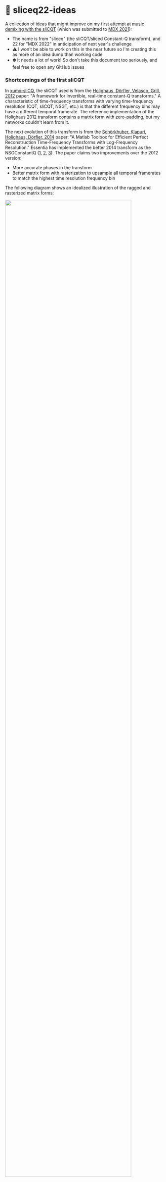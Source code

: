 # :brain: sliceq22-ideas

A collection of ideas that might improve on my first attempt at [music demixing with the sliCQT](https://github.com/sevagh/xumx-sliCQ) (which was submitted to [MDX 2021](https://mdx-workshop.github.io/)):

* The name is from "sliceq" (the sliCQT/sliced Constant-Q transform), and 22 for "MDX 2022" in anticipation of next year's challenge
* :warning: I won't be able to work on this in the near future so I'm creating this as more of an idea dump than working code
* :no_entry: It needs a lot of work! So don't take this document too seriously, and feel free to open any GitHub issues

### Shortcomings of the first sliCQT

In [xumx-sliCQ](https://github.com/sevagh/xumx-sliCQ), the sliCQT used is from the [Holighaus, Dörfler, Velasco, Grill, 2012](https://arxiv.org/abs/1210.0084) paper: "A framework for invertible, real-time constant-Q transforms." A characteristic of time-frequency transforms with varying time-frequency resolution (CQT, sliCQT, NSGT, etc.) is that the different frequency bins may have a different temporal framerate. The reference implementation of the Holighaus 2012 transform [contains a matrix form with zero-padding](https://github.com/sevagh/nsgt#ragged-vs-matrix), but my networks couldn't learn from it.

The next evolution of this transform is from the [Schörkhuber, Klapuri, Holighaus, Dörfler, 2014](https://www.researchgate.net/publication/274009051_A_Matlab_Toolbox_for_Efficient_Perfect_Reconstruction_Time-Frequency_Transforms_with_Log-Frequency_Resolution) paper: "A Matlab Toolbox for Efficient Perfect Reconstruction Time-Frequency Transforms with Log-Frequency Resolution." Essentia has implemented the better 2014 transform as the NSGConstantQ ([1](https://essentia.upf.edu/reference/std_NSGConstantQ.html), [2](https://mtg.github.io/essentia-labs/news/2019/02/07/invertible-constant-q/), [3](https://github.com/MTG/essentia/issues/136)). The paper claims two improvements over the 2012 version:
* More accurate phases in the transform
* Better matrix form with rasterization to upsample all temporal framerates to match the highest time resolution frequency bin

The following diagram shows an idealized illustration of the ragged and rasterized matrix forms:

<img src=".github/slicq_shape.png" width="90%"/>

A single matrix as an input to a neural network should be easier to manage than a ragged list of tensors, and hopefully more successful network architectures can be found.

### Learned de-overlap of adjacent slices

In the sliCQT, adjacent slices have a 50% overlap with one another and need to be overlap-added to create a meaningful spectrogram:

<img src=".github/sliced_flatten.png" width="45%"/> <img src=".github/nonsliced.png" width="45%"/>

In xumx-sliCQ, the overlap-added magnitude sliCQ is used as the input, and a transpose convolutional layer was used to created a learned de-overlap procedure as the last layer of the neural network. The new idea is to formulate and solve the problem of the de-overlap add separately from a music demixing network. The overlap and de-overlap procedures are lower level than the final musical application.

The hope is that if the de-overlap can be solved with a low reconstruction error, then a music demixing system can be trained to only use the overlap-added sliCQT spectrograms as inputs and outputs, and the separate de-overlap pre-trained model can be used to go back to the time-domain waveform.

The overlap and de-overlap look like this:
```
from sliceq22.overlap import nsgcq_overlap_add

x, fs = load_audio(audio_file)         # load audio

cq_frames = nsgconstantq(x)

cq_frames = (32, 303, 108)             # 303 frequency bins, 32 slices, 108 time coefficients each
cq_flat = (303, 3456)                  # 32*108 = 3456 flattened frequency bins

cq_ola = nsgcq_overlap_add(cq_frames)  # non-invertible 50% overlap-add for adjacent slices
                                       # the cq is hopped through in steps of 108, the temporal width of each slice
cq_ola = (303, 1728)                   # output

deoverlapnet = Sliceq22Model()         # the trained or pre-trained model

cq_deoverlap = deoverlapnet(cq_ola)    # some magical architecture that can easily solve the problem
cq_deoverlap = (32, 303, 108)          # de-overlapped, back to full slicq

x_recon = insgconstantq(cq_deoverlap)  # the reconstruction, measure its dB here
```

Problems with the learned de-overlap network as it stands now are:

* Mono instead of stereo NSGConstantQ, although a MUSDB18-HQ-based demixing system would require a stereo transform
* It uses the MUSDB18-HQ dataset just for convenience, although any audio/music dataset can (or should) be used
* Poor/unpromising network performance, with an MSE of 1.8
* No measurement of dB reconstruction error (since the MSE performance is so bad, there's no point)
* The network architecture and size of the convolutional layers depend on the NSGConstantQ parameters, defined in `nsg_params.json`:
  ```
  {
    "frameSize": 8192,
    "transitionSize": 1024,
    "minFrequency": 65.41,
    "maxFrequency": 6000,
    "binsPerOctave": 48
  }
  ```
  An entire new network needs to be defined and trained for a different parameter NSGConstantQ
* Do we really need thousands of  parameters to learn a de-overlap of 108 coefficients?

### sliCQT parameter search

In xumx-sliCQ

### Install and run the code

Clone this repo with submodules

```
$ git clone --recurse-submodules https://github.com/sevagh/sliceq22
```

Alternatively, clone it regularly and fetch the submodules:

```
$ git clone https://github.com/sevagh/sliceq22
$ cd sliceq22
$ git submodule update --init --recursive
```

Set up and activate a virtualenv

```
$ virtualenv --python=python3.9 ~/venvs/sliceq22
$ source ~/venvs/sliceq22/bin/activate
(sliceq22) $ 
```

Install the requirements.txt file

```
(sliceq22) $ pip install -r ./requirements.txt
```

Configure, compile, and install Essentia from the locally vendored git submodule

```
(sliceq22) $ cd essentia
(sliceq22) $ python ./waf configure --build-static --with-python
(sliceq22) $ python ./waf
(sliceq22) $ python ./waf install
```

Train the model:
```
(sliceq22) $ ./train.py --musdbhq-root ~/MUSDB18-HQ/
...
Epoch 00001: val_loss improved from inf to 1.93293, saving model to ./sliceq22-train/sliceq2_20211010-131618.ckpt
Epoch 2/1000
75/75 [==============================] - 29s 384ms/step - loss: 1.7981 - mse: 1.7981 - val_loss: 1.8761 - val_mse: 1.8761

Epoch 00002: val_loss improved from 1.93293 to 1.87605, saving model to ./sliceq22-train/sliceq2_20211010-131618.ckpt
Epoch 3/1000
75/75 [==============================] - 29s 383ms/step - loss: 1.7895 - mse: 1.7895 - val_loss: 1.8933 - val_mse: 1.8933

Epoch 00003: val_loss did not improve from 1.87605
Epoch 4/1000
75/75 [==============================] - 29s 383ms/step - loss: 1.7883 - mse: 1.7883 - val_loss: 1.8824 - val_mse: 1.8824
```

Run inference to view a spectrogram:
```
$ ./train.py --musdbhq-root ~/MUSDB18-HQ \
                --model-file ./sliceq22-train/sliceq2_20211010-081701.h5 \
                --inference-file ./gspi.wav
...
Reconstruction SNR of sliCQ-isliCQ (no overlap): 12.034 dB
2021-10-10 13:44:44.182756: I tensorflow/compiler/mlir/mlir_graph_optimization_pass.cc:185] None of the MLIR Optimization Passes are enabled (registered 2)
X: (1, 313, 1728, 1), Y_gt: (1, 108, 313, 32, 1), Y_pred: (1, 108, 313, 32, 1)
x: (313, 1728), y_gt: (313, 1728), y_pred: (313, 1728)
/home/sevagh/repos/sliceq22-ideas/sliceq22/audio.py:40: RuntimeWarning: divide by zero encountered in log10
  axs[0].matshow(np.log10(np.abs(x)), origin='lower', aspect='auto')
/home/sevagh/repos/sliceq22-ideas/sliceq22/audio.py:43: RuntimeWarning: divide by zero encountered in log10
  axs[1].matshow(np.log10(np.abs(y_gt)), origin='lower', aspect='auto')
```

### De-overlap network details

The network architecture is based on convolutional layers, but with a low performance (better architectures are needed):

```
Model: "sliceq22_model"
_________________________________________________________________
Layer (type)                 Output Shape              Param #
=================================================================
input_1 (InputLayer)         [(None, 313, 1728, 1)]    0
_________________________________________________________________
conv2d_transpose (Conv2DTran (None, 313, 5289, 32)     3488
_________________________________________________________________
batch_normalization (BatchNo (None, 313, 5289, 32)     128
_________________________________________________________________
conv2d (Conv2D)              (None, 313, 5182, 24)     82968
_________________________________________________________________
batch_normalization_1 (Batch (None, 313, 5182, 24)     96
_________________________________________________________________
conv2d_1 (Conv2D)            (None, 313, 5182, 1)      25
_________________________________________________________________
cropping2d (Cropping2D)      (None, 313, 3456, 1)      0
_________________________________________________________________
reshape (Reshape)            (None, 108, 313, 32, 1)   0
=================================================================
Total params: 86,705
Trainable params: 86,593
Non-trainable params: 112
```

It uses the Adam optimizer with 1000 epochs, an early stopping patience of 500, and MSE of the magnitude sliCQT as the loss function. TensorBoard is suggested to monitor the training:

<img src=".github/tboard.png" width="40%"/>

